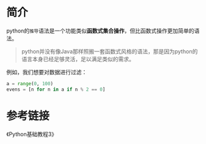 # 简介

python的`推导`语法是一个功能类似**函数式集合操作**，但比函数式操作更加简单的语法。

> python并没有像Java那样照搬一套函数式风格的语法，那是因为python的语言本身已经足够灵活，足以满足类似的需求。

例如，我们想要对数据进行过滤：

```python
a = range(0, 100)
evens = [n for n in a if n % 2 == 0]
```

# 参考链接

《Python基础教程3》
